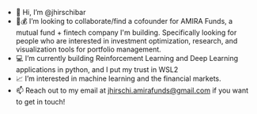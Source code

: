 - 👋 Hi, I’m @jhirschibar
- 💸💰 I’m looking to collaborate/find a cofounder for AMIRA Funds, a mutual fund + fintech company I'm building. Specifically looking for people who are interested in investment optimization, research,  and visualization tools for portfolio management.
- 💻 I’m currently building Reinforcement Learning and Deep Learning applications in python, and I put my trust in WSL2
- 📈 I’m interested in machine learning and the financial markets.
- 📫 Reach out to my email at jhirschi.amirafunds@gmail.com if you want to get in touch!

<!---
jhirschibar/jhirschibar is a ✨ special ✨ repository because its `README.md` (this file) appears on your GitHub profile.
You can click the Preview link to take a look at your changes.
--->
